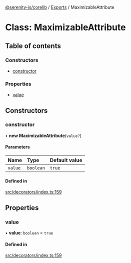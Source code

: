 [@serenity-is/corelib](../README.md) / [Exports](../modules.md) / MaximizableAttribute

# Class: MaximizableAttribute

## Table of contents

### Constructors

- [constructor](MaximizableAttribute.md#constructor)

### Properties

- [value](MaximizableAttribute.md#value)

## Constructors

### constructor

• **new MaximizableAttribute**(`value?`)

#### Parameters

| Name | Type | Default value |
| :------ | :------ | :------ |
| `value` | `boolean` | `true` |

#### Defined in

[src/decorators/index.ts:159](https://github.com/serenity-is/serenity/blob/master/packages/corelib/src/decorators/index.ts#L159)

## Properties

### value

• **value**: `boolean` = `true`

#### Defined in

[src/decorators/index.ts:159](https://github.com/serenity-is/serenity/blob/master/packages/corelib/src/decorators/index.ts#L159)
